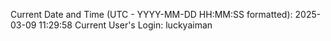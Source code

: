 Current Date and Time (UTC - YYYY-MM-DD HH:MM:SS formatted): 2025-03-09 11:29:58
Current User's Login: luckyaiman
